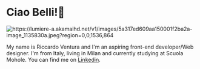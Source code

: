 <h1>Ciao Belli!👋</h1>
<picture>
 <source media="(prefers-color-scheme: dark)" srcset="YOUR-DARKMODE-IMAGE">
 <img alt="https://lumiere-a.akamaihd.net/v1/images/5a317ed609aa150001f2ba2a-image_1135830a.jpeg?region=0,0,1536,864" src="star wars">
</picture><p>My name is Riccardo Ventura and I'm an aspiring front-end developer/Web designer. I'm from Italy, living in Milan and currently studying at Scuola Mohole. You can find me on <a href="https://www.linkedin.com/in/riccardo-ventura/">Linkedin</a>.</p>


